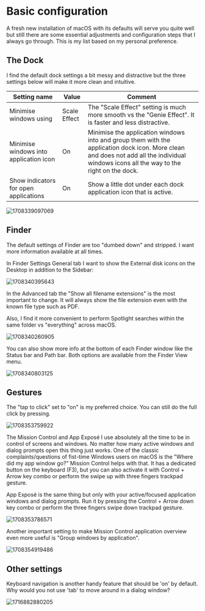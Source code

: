 # Basic configuration

A fresh new installation of macOS with its defaults will serve you quite well but still there are some essential adjustments and configuration steps that I always go through. This is my list based on my personal preference.

## The Dock

I find the default dock settings a bit messy and distractive but the three settings below will make it more clean and intuitive.

| Setting name                           | Value        | Comment                                                                                                                                                                                 |
| -------------------------------------- | ------------ | --------------------------------------------------------------------------------------------------------------------------------------------------------------------------------------- |
| Minimise windows using                 | Scale Effect | The "Scale Effect" setting is much more smooth vs the "Genie Effect". It is faster and less distractive.                                                                                |
| Minimise windows into application icon | On           | Minimise the application windows into and group them with the application dock icon. More clean and does not add all the individual windows icons all the way to the right on the dock. |
| Show indicators for open applications  | On           | Show a little dot under each dock application icon that is active.                                                                                                                      |

![1708339097069](image/initial-config/1708339097069.png)

## Finder

The default settings of Finder are too "dumbed down" and stripped. I want more information available at all times.

In Finder Settings General tab I want to show the External disk icons on the Desktop in addition to the Sidebar:

![1708340395643](image/initial-config/1708340395643.png)

In the Advanced tab the "Show all filename extensions" is the most important to change. It will always show the file extension even with the known file type such as PDF.

Also, I find it more convenient to perform Spotlight searches within the same folder vs "everything" across macOS.

![1708340260905](image/initial-config/1708340260905.png)

You can also show more info at the bottom of each Finder window like the Status bar and Path bar. Both options are available from the Finder View menu.

![1708340803125](image/initial-config/1708340803125.png)

## Gestures

The "tap to click" set to "on" is my preferred choice. You can still do the full click by pressing.

![1708353759922](image/initial-config/1708353759922.png)

The Mission Control and App Exposé I use absolutely all the time to be in control of screens and windows. No matter how many active windows and dialog prompts open this thing just works. One of the classic complaints/questions of fist-time Windows users on macOS is the "Where did my app window go?" Mission Control helps with that. It has a dedicated button on the keyboard (F3), but you can also activate it with Control + Arrow key combo or perform the swipe up with three fingers trackpad gesture.

App Exposé is the same thing but only with your active/focused application windows and dialog prompts. Run it by pressing the Control + Arrow down key combo or perform the three fingers swipe down trackpad gesture.

![1708353786571](image/initial-config/1708353786571.png)

Another important setting to make Mission Control application overview even more useful is "Group windows by application".

![1708354919486](image/initial-config/1708354919486.png)

## Other settings

Keyboard navigation is another handy feature that should be 'on' by default. Why would you not use 'tab' to move around in a dialog window?

![1716882880205](image/initial-config/1716882880205.png)
